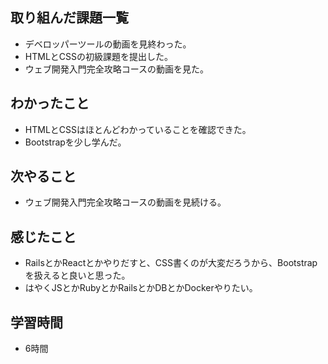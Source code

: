 ## 取り組んだ課題一覧
- デベロッパーツールの動画を見終わった。
- HTMLとCSSの初級課題を提出した。
- ウェブ開発入門完全攻略コースの動画を見た。

## わかったこと
- HTMLとCSSはほとんどわかっていることを確認できた。
- Bootstrapを少し学んだ。

## 次やること
- ウェブ開発入門完全攻略コースの動画を見続ける。

## 感じたこと
- RailsとかReactとかやりだすと、CSS書くのが大変だろうから、Bootstrapを扱えると良いと思った。
- はやくJSとかRubyとかRailsとかDBとかDockerやりたい。

## 学習時間
- 6時間
